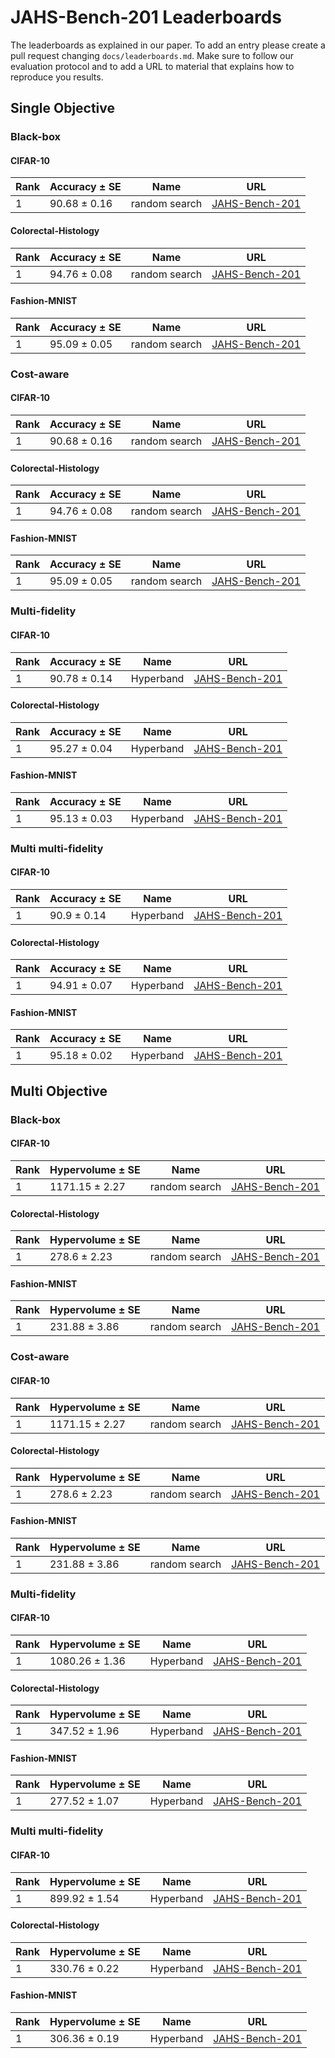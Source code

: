 # JAHS-Bench-201 Leaderboards

The leaderboards as explained in our paper. To add an entry please create a pull request changing `docs/leaderboards.md`.
Make sure to follow our evaluation protocol and to add a URL to material that explains how to reproduce you results.

## Single Objective

### Black-box

#### CIFAR-10

| Rank | Accuracy $\pm$ SE | Name | URL |
| ---- | ----- | ---- | ---- |
| 1 | 90.68 $\pm$ 0.16 | random search | [JAHS-Bench-201](https://github.com/automl/jahs_bench_201_experiments) |


#### Colorectal-Histology

| Rank | Accuracy $\pm$ SE | Name | URL |
| ---- | ----- | ---- | ---- |
| 1 | 94.76 $\pm$ 0.08 | random search | [JAHS-Bench-201](https://github.com/automl/jahs_bench_201_experiments) |


#### Fashion-MNIST

| Rank | Accuracy $\pm$ SE | Name | URL |
| ---- | ----- | ---- | ---- |
| 1 | 95.09 $\pm$ 0.05 | random search | [JAHS-Bench-201](https://github.com/automl/jahs_bench_201_experiments) |


### Cost-aware

#### CIFAR-10

| Rank | Accuracy $\pm$ SE | Name | URL |
| ---- | ----- | ---- | ---- |
| 1 | 90.68 $\pm$ 0.16 | random search | [JAHS-Bench-201](https://github.com/automl/jahs_bench_201_experiments) |


#### Colorectal-Histology

| Rank | Accuracy $\pm$ SE | Name | URL |
| ---- | ----- | ---- | ---- |
| 1 | 94.76 $\pm$ 0.08 | random search | [JAHS-Bench-201](https://github.com/automl/jahs_bench_201_experiments) |


#### Fashion-MNIST

| Rank | Accuracy $\pm$ SE | Name | URL |
| ---- | ----- | ---- | ---- |
| 1 | 95.09 $\pm$ 0.05 | random search | [JAHS-Bench-201](https://github.com/automl/jahs_bench_201_experiments) |


### Multi-fidelity

#### CIFAR-10

| Rank | Accuracy $\pm$ SE | Name | URL |
| ---- | ----- | ---- | ---- |
| 1 | 90.78 $\pm$ 0.14 | Hyperband | [JAHS-Bench-201](https://github.com/automl/jahs_bench_201_experiments) |


#### Colorectal-Histology

| Rank | Accuracy $\pm$ SE | Name | URL |
| ---- | ----- | ---- | ---- |
| 1 | 95.27 $\pm$ 0.04 | Hyperband | [JAHS-Bench-201](https://github.com/automl/jahs_bench_201_experiments) |


#### Fashion-MNIST

| Rank | Accuracy $\pm$ SE | Name | URL |
| ---- | ----- | ---- | ---- |
| 1 | 95.13 $\pm$ 0.03 | Hyperband | [JAHS-Bench-201](https://github.com/automl/jahs_bench_201_experiments) |


### Multi multi-fidelity

#### CIFAR-10

| Rank | Accuracy $\pm$ SE | Name | URL |
| ---- | ----- | ---- | ---- |
| 1 | 90.9 $\pm$ 0.14 | Hyperband | [JAHS-Bench-201](https://github.com/automl/jahs_bench_201_experiments) |


#### Colorectal-Histology

| Rank | Accuracy $\pm$ SE | Name | URL |
| ---- | ----- | ---- | ---- |
| 1 | 94.91 $\pm$ 0.07 | Hyperband | [JAHS-Bench-201](https://github.com/automl/jahs_bench_201_experiments) |


#### Fashion-MNIST

| Rank | Accuracy $\pm$ SE | Name | URL |
| ---- | ----- | ---- | ---- |
| 1 | 95.18 $\pm$ 0.02 | Hyperband | [JAHS-Bench-201](https://github.com/automl/jahs_bench_201_experiments) |


## Multi Objective

### Black-box

#### CIFAR-10

| Rank | Hypervolume $\pm$ SE | Name | URL |
| ---- | ----- | ---- | ---- |
| 1 | 1171.15 $\pm$ 2.27 | random search | [JAHS-Bench-201](https://github.com/automl/jahs_bench_201_experiments) |


#### Colorectal-Histology

| Rank | Hypervolume $\pm$ SE | Name | URL |
| ---- | ----- | ---- | ---- |
| 1 | 278.6 $\pm$ 2.23 | random search | [JAHS-Bench-201](https://github.com/automl/jahs_bench_201_experiments) |


#### Fashion-MNIST

| Rank | Hypervolume $\pm$ SE | Name | URL |
| ---- | ----- | ---- | ---- |
| 1 | 231.88 $\pm$ 3.86 | random search | [JAHS-Bench-201](https://github.com/automl/jahs_bench_201_experiments) |


### Cost-aware

#### CIFAR-10

| Rank | Hypervolume $\pm$ SE | Name | URL |
| ---- | ----- | ---- | ---- |
| 1 | 1171.15 $\pm$ 2.27 | random search | [JAHS-Bench-201](https://github.com/automl/jahs_bench_201_experiments) |


#### Colorectal-Histology

| Rank | Hypervolume $\pm$ SE | Name | URL |
| ---- | ----- | ---- | ---- |
| 1 | 278.6 $\pm$ 2.23 | random search | [JAHS-Bench-201](https://github.com/automl/jahs_bench_201_experiments) |


#### Fashion-MNIST

| Rank | Hypervolume $\pm$ SE | Name | URL |
| ---- | ----- | ---- | ---- |
| 1 | 231.88 $\pm$ 3.86 | random search | [JAHS-Bench-201](https://github.com/automl/jahs_bench_201_experiments) |


### Multi-fidelity

#### CIFAR-10

| Rank | Hypervolume $\pm$ SE | Name | URL |
| ---- | ----- | ---- | ---- |
| 1 | 1080.26 $\pm$ 1.36 | Hyperband | [JAHS-Bench-201](https://github.com/automl/jahs_bench_201_experiments) |


#### Colorectal-Histology

| Rank | Hypervolume $\pm$ SE | Name | URL |
| ---- | ----- | ---- | ---- |
| 1 | 347.52 $\pm$ 1.96 | Hyperband | [JAHS-Bench-201](https://github.com/automl/jahs_bench_201_experiments) |


#### Fashion-MNIST

| Rank | Hypervolume $\pm$ SE | Name | URL |
| ---- | ----- | ---- | ---- |
| 1 | 277.52 $\pm$ 1.07 | Hyperband | [JAHS-Bench-201](https://github.com/automl/jahs_bench_201_experiments) |


### Multi multi-fidelity

#### CIFAR-10

| Rank | Hypervolume $\pm$ SE | Name | URL |
| ---- | ----- | ---- | ---- |
| 1 | 899.92 $\pm$ 1.54 | Hyperband | [JAHS-Bench-201](https://github.com/automl/jahs_bench_201_experiments) |


#### Colorectal-Histology

| Rank | Hypervolume $\pm$ SE | Name | URL |
| ---- | ----- | ---- | ---- |
| 1 | 330.76 $\pm$ 0.22 | Hyperband | [JAHS-Bench-201](https://github.com/automl/jahs_bench_201_experiments) |


#### Fashion-MNIST

| Rank | Hypervolume $\pm$ SE | Name | URL |
| ---- | ----- | ---- | ---- |
| 1 | 306.36 $\pm$ 0.19 | Hyperband | [JAHS-Bench-201](https://github.com/automl/jahs_bench_201_experiments) |

